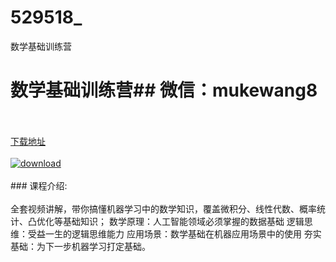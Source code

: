# 529518_
数学基础训练营
# 数学基础训练营## 微信：mukewang8
<br/></br>[下载地址](http://www.36tz.cn/article/529518 "下载地址")
<br/></br>[![download](http://36tz.cn/muke_img/2019_12_1-18-300x158.png "下载地址")](http://www.36tz.cn/article/529518 "下载地址")
<br/></br>### 课程介绍:<br/></br>全套视频讲解，带你搞懂机器学习中的数学知识，覆盖微积分、线性代数、概率统计、凸优化等基础知识；
数学原理：人工智能领域必须掌握的数据基础
逻辑思维：受益一生的逻辑思维能力
应用场景：数学基础在机器应用场景中的使用
夯实基础：为下一步机器学习打定基础。


 
